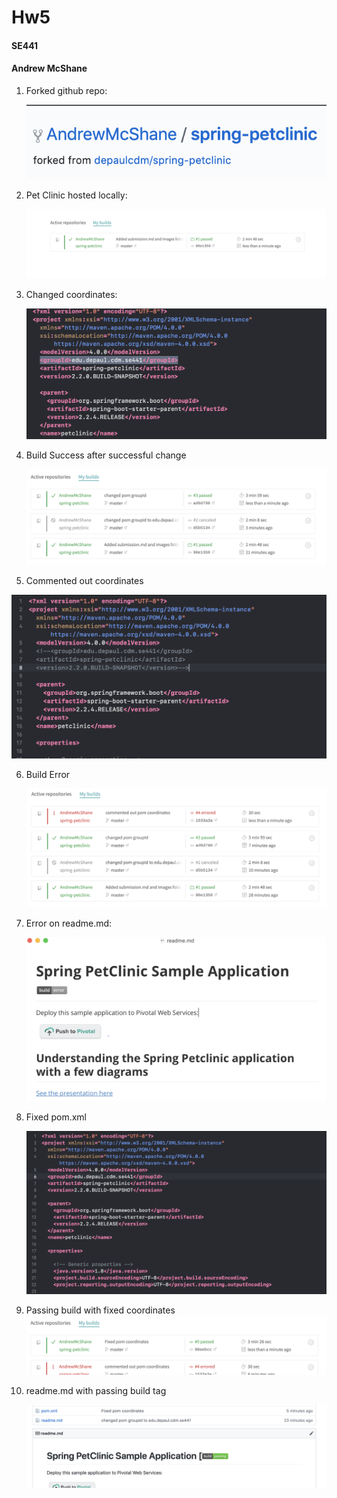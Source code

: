 # Hw5

#### SE441

#### Andrew McShane

1. Forked github repo:

   ![q1Answer](images/q1Answer.png)

2. Pet Clinic hosted locally:

   ![q2Answer](images/q2Answer.png)

3. Changed coordinates:

   ![q3Answer](images/q3Answer.png)

4. Build Success after successful change

   ![q4Answer](images/q4Answer.png)

5. Commented out coordinates

![q5Answer](images/q5Answer.png)

6. Build Error

   ![q6Answer](images/q6Answer.png)

7. Error on readme.md:

   ![q7Answer](images/q7Answer.png)

8. Fixed pom.xml

   ![q8Answer](images/q8Answer.png)

9. Passing build with fixed coordinates![q9Answer](images/q9Answer.png)

10. readme.md with passing build tag

    ![q10Answer](images/q10Answer.png)

